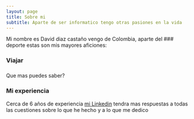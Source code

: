 ```yaml
---
layout: page
title: Sobre mi
subtitle: Aparte de ser informatico tengo otras pasiones en la vida
---
```


Mi nombre es David diaz castaño vengo de Colombia, aparte del ### deporte estas son mis mayores aficiones:

 ### Viajar
###  

Que mas puedes saber?

### Mi experiencia

Cerca de 6 años de experiencia [mi Linkedin](https://www.linkedin.com/in/daviddiazcasta) tendra mas respuestas a todas las cuestiones sobre lo que he hecho y a lo que me dedico
